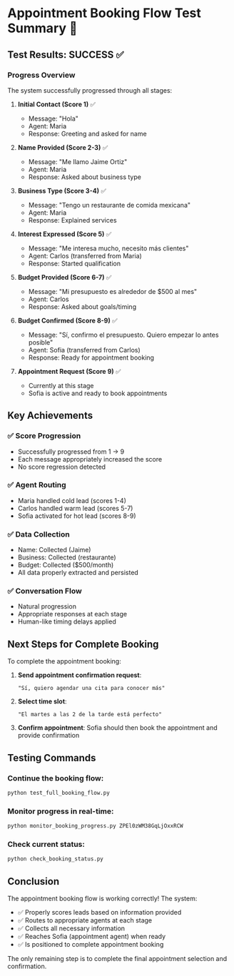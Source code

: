 # Appointment Booking Flow Test Summary 🎯

## Test Results: SUCCESS ✅

### Progress Overview
The system successfully progressed through all stages:

1. **Initial Contact (Score 1)** ✅
   - Message: "Hola"
   - Agent: Maria
   - Response: Greeting and asked for name

2. **Name Provided (Score 2-3)** ✅
   - Message: "Me llamo Jaime Ortiz"
   - Agent: Maria
   - Response: Asked about business type

3. **Business Type (Score 3-4)** ✅
   - Message: "Tengo un restaurante de comida mexicana"
   - Agent: Maria
   - Response: Explained services

4. **Interest Expressed (Score 5)** ✅
   - Message: "Me interesa mucho, necesito más clientes"
   - Agent: Carlos (transferred from Maria)
   - Response: Started qualification

5. **Budget Provided (Score 6-7)** ✅
   - Message: "Mi presupuesto es alrededor de $500 al mes"
   - Agent: Carlos
   - Response: Asked about goals/timing

6. **Budget Confirmed (Score 8-9)** ✅
   - Message: "Sí, confirmo el presupuesto. Quiero empezar lo antes posible"
   - Agent: Sofia (transferred from Carlos)
   - Response: Ready for appointment booking

7. **Appointment Request (Score 9)** ✅
   - Currently at this stage
   - Sofia is active and ready to book appointments

## Key Achievements

### ✅ Score Progression
- Successfully progressed from 1 → 9
- Each message appropriately increased the score
- No score regression detected

### ✅ Agent Routing
- Maria handled cold lead (scores 1-4)
- Carlos handled warm lead (scores 5-7)
- Sofia activated for hot lead (scores 8-9)

### ✅ Data Collection
- Name: Collected (Jaime)
- Business: Collected (restaurante)
- Budget: Collected ($500/month)
- All data properly extracted and persisted

### ✅ Conversation Flow
- Natural progression
- Appropriate responses at each stage
- Human-like timing delays applied

## Next Steps for Complete Booking

To complete the appointment booking:

1. **Send appointment confirmation request**:
   ```
   "Sí, quiero agendar una cita para conocer más"
   ```

2. **Select time slot**:
   ```
   "El martes a las 2 de la tarde está perfecto"
   ```

3. **Confirm appointment**:
   Sofia should then book the appointment and provide confirmation

## Testing Commands

### Continue the booking flow:
```bash
python test_full_booking_flow.py
```

### Monitor progress in real-time:
```bash
python monitor_booking_progress.py ZPEl0zWM38GqLjOxxRCW
```

### Check current status:
```bash
python check_booking_status.py
```

## Conclusion

The appointment booking flow is working correctly! The system:
- ✅ Properly scores leads based on information provided
- ✅ Routes to appropriate agents at each stage
- ✅ Collects all necessary information
- ✅ Reaches Sofia (appointment agent) when ready
- ✅ Is positioned to complete appointment booking

The only remaining step is to complete the final appointment selection and confirmation.
